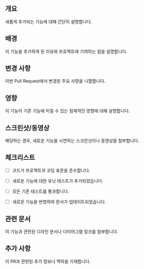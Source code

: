 ## 개요

새롭게 추가되는 기능에 대해 간단히 설명합니다.

## 배경

이 기능을 추가하게 된 이유와 프로젝트에 기여하는 점을 설명합니다.

## 변경 사항

이번 Pull Request에서 변경된 주요 사항을 나열합니다.

## 영향

이 기능이 기존 기능에 미칠 수 있는 잠재적인 영향에 대해 설명합니다.

## 스크린샷/동영상

해당하는 경우, 새로운 기능을 시연하는 스크린샷이나 동영상을 첨부합니다.

## 체크리스트

- [ ] 코드가 프로젝트의 코딩 표준을 준수합니다.

- [ ] 새로운 기능에 대한 유닛 테스트가 추가되었습니다.

- [ ] 모든 기존 테스트를 통과합니다.

- [ ] 새로운 기능을 반영하여 문서가 업데이트되었습니다.

## 관련 문서

이 기능과 관련된 디자인 문서나 다이어그램 링크를 첨부합니다.

## 추가 사항

이 PR과 관련된 추가 정보나 맥락을 기재합니다.
